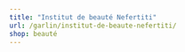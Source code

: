 ```yaml
---
title: "Institut de beauté Nefertiti"
url: /garlin/institut-de-beaute-nefertiti/
shop: beauté
---
```

